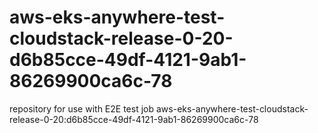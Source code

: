 # aws-eks-anywhere-test-cloudstack-release-0-20-d6b85cce-49df-4121-9ab1-86269900ca6c-78
repository for use with E2E test job aws-eks-anywhere-test-cloudstack-release-0-20:d6b85cce-49df-4121-9ab1-86269900ca6c-78
